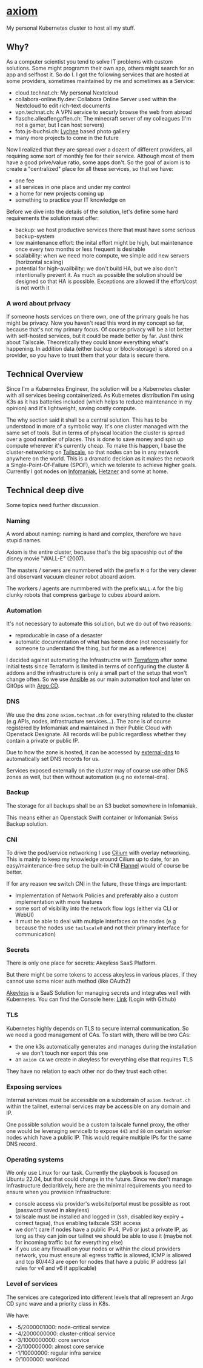 # [axiom](https://pixar.fandom.com/wiki/Axiom)

My personal Kubernetes cluster to host all my stuff.

## Why?

As a computer scientist you tend to solve IT problems with custom solutions. Some might programm their own app, others might search for an app and selfhost it. So do I. I got the following services that are hosted at some providers, sometimes maintained by me and sometimes as a Service:

- cloud.technat.ch: My personal Nextcloud
- collabora-online.fly.dev: Collabora Online Server used within the Nextcloud to edit rich-text documents
- vpn.technat.ch: A VPN service to securly browse the web from abroad
- flasche.alleaffengaffen.ch: The minecraft server of my colleagues (I'm not a gamer, but I can host servers)
- foto.js-buchsi.ch: [Lychee](https://lycheeorg.github.io/) based photo gallery
- many more projects to come in the future

Now I realized that they are spread over a dozent of different providers, all requiring some sort of monthly fee for their service. Although most of them have a good prive/value ratio, some apps don't. So the goal of axiom is to create a "centralized" place for all these services, so that we have:
- one fee
- all services in one place and under my control
- a home for new projects coming up
- something to practice your IT knowledge on

Before we dive into the details of the solution, let's define some hard requirements the solution must offer:

- backup: we host productive services there that must have some serious backup-system
- low maintenance effort: the inital effort might be high, but maintenance once every two months or less frequent is desirable
- scalability: when we need more compute, we simple add new servers (horizontal scaling)
- potential for high-availbility: we don't build HA, but we also don't intentionally prevent it. As much as possible the solution should be designed so that HA is possible. Exceptions are allowed if the effort/cost is not worth it

### A word about privacy

If someone hosts services on there own, one of the primary goals he has might be privacy. Now you haven't read this word in my concept so far, because that's not my primary focus. Of course privacy will be a lot better with self-hosted services, but it could be made better by far. Just think about Tailscale. Theoretically they could know everything what's happening. In addition data (either backup or block-storage) is stored on a provider, so you have to trust them that your data is secure there.

## Technical Overview

Since I'm a Kubernetes Engineer, the solution will be a Kubernetes cluster with all services beeing containerized. As Kubernetes distribution I'm using K3s as it has batteries included (which helps to reduce maintenance in my opinion) and it's lightweight, saving costly compute.

The why section said it shall be a central solution. This has to be understood in more of a symbolic way. It's one cluster managed with the same set of tools. But in terms of phyiscal location the cluster is spread over a good number of places. This is done to save money and spin up compute wherever it's currently cheap. To make this happen, I base the cluster-networking on [Tailscale](https://tailscale.com), so that nodes can be in any network anywhere on the world. This is a dramatic decision as it makes the network a Single-Point-Of-Failure (SPOF), which we tolerate to achieve higher goals. Currently I got nodes on [Infomaniak](https://infomaniak.com), [Hetzner](https://hetzner.de) and some at home.

## Technical deep dive

Some topics need further discussion.

### Naming

A word about naming: naming is hard and complex, therefore we have stupid names.

Axiom is the entire cluster, because that's the big spaceship out of the disney movie "WALL-E" (2007).

The masters / servers are nummbered with the prefix `M-O` for the very clever and observant vacuum cleaner robot aboard axiom.

The workers / agents are nummbered with the prefix `WALL-A` for the big clunky robots that compress garbage to cubes aboard axiom.

### Automation

It's not necessary to automate this solution, but we do out of two reasons:
- reproducable in case of a desaster
- automatic documentation of what has been done (not necessairly for someone to understand the thing, but for me as a reference)

I decided against automating the Infrastructre with [Terraform](https://www.terraform.io/) after some initial tests since Terraform is limited in terms of configuring the cluster & addons and the infrastructure is only a small part of the setup that won't change often. So we use [Ansible](https://www.ansible.com/) as our main automation tool and later on GitOps with [Argo CD](https://argo-cd.readthedocs.io/en/stable/).

### DNS

We use the dns zone `axiom.technat.ch` for everything related to the cluster (e.g APIs, nodes, infrastructure services...). The zone is of course registered by Infomaniak and maintained in their Public Cloud with Openstack Designate. All records will be public regardless whether they contain a private or public IP.

Due to how the zone is hosted, it can be accessed by [external-dns](https://github.com/kubernetes-sigs/external-dns) to automatically set DNS records for us.

Services exposed externally on the cluster may of course use other DNS zones as well, but then without automation (e.g no external-dns).

### Backup

The storage for all backups shall be an S3 bucket somewhere in Infomaniak.

This means either an Openstack Swift container or Infomaniak Swiss Backup solution.

### CNI

To drive the pod/service networking I use [Cilium](https://cilium.io) with overlay networking. This is mainly to keep my knowledge around Cilium up to date, for an easy/maintenance-free setup the built-in CNI [Flannel](https://github.com/flannel-io/flannel) would of course be better.

If for any reason we switch CNI in the future, these things are important:
- Implementation of Network Policies and preferably also a custom implementation with more features
- some sort of visibility into the network flow logs (either via CLI or WebUI)
- it must be able to deal with multiple interfaces on the nodes (e.g because the nodes use `tailscale0` and not their primary interface for communication)

### Secrets

There is only one place for secrets: Akeyless SaaS Platform.

But there might be some tokens to access akeyless in various places, if they cannot use some nicer auth method (like OAuth2)

[Akeyless](https://akeyless.io) is a SaaS Solution for managing secrets and integrates well with Kubernetes. You can find the Console here: [Link](https://console.akeyless.io) (Login with Github)

### TLS

Kubernetes highly depends on TLS to secure internal communication. So we need a good management of CAs. To start with, there will be two CAs:

- the one k3s automatically generates and manages during the installation -> we don't touch nor export this one
- an `axiom CA` we create in akeyless for everything else that requires TLS

They have no relation to each other nor do they trust each other.

### Exposing services

Internal services must be accessible on a subdomain of `axiom.technat.ch` within the tailnet, external services may be accessible on any domain and IP.

One possible solution would be a custom tailscale funnel proxy, the other one would be leveraging servicelb to expose `443` and `80` on certain worker nodes which have a public IP. This would require multiple IPs for the same DNS record.

### Operating systems

We only use Linux for our task. Currently the playbook is focused on Ubuntu 22.04, but that could change in the future. Since we don't manage Infrastructure declaritively, here are the minimal requirements you need to ensure when you provision Infrastructure:
- console access via provider's website/portal must be possible as root (password saved in akeyless)
- tailscale must be installed and logged in (ssh, disabled key expiry + correct tagsa), thus enabling tailscale SSH access
- we don't care if nodes have a public IPv4, IPv6 or just a private IP, as long as they can join our tailnet we should be able to use it (maybe not for incoming traffic but for everything else)
- if you use any firewall on your nodes or within the cloud providers network, you must ensure all egress traffic is allowed, ICMP is allowed and tcp 80/443 are open for nodes that have a public IP address (all rules for v4 and v6 if applicable)

### Level of services

The services are categorized into different levels that all represent an Argo CD sync wave and a priority class in K8s.

We have:
- -5/2000001000: node-critical service
- -4/2000000000: cluster-critical service
- -3/1000000000: core service
- -2/100000000: almost core service 
- -1/10000000: regular infra service 
- 0/1000000: workload


